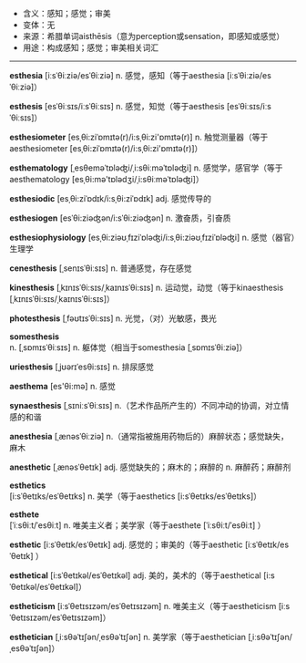 - <span class="definition">含义：感知；感觉；审美</span>
- <span class="definition">变体：无</span>
- <span class="definition">来源：希腊单词aisthēsis（意为perception或sensation，即感知或感觉）</span>
- <span class="definition">用途：构成感知；感觉；审美相关词汇</span>

---

<span class="vocabulary">**esthesia**</span> [iːsˈθiːziə/esˈθiːziə] n. 感觉，感知（等于aesthesia [iːsˈθiːziə/esˈθiːziə]）

<span class="vocabulary">**esthesis**</span> [esˈθiːsɪs/iːsˈθiːsɪs] n. 感觉，知觉（等于aesthesis [esˈθiːsɪs/iːsˈθiːsɪs]）

<span class="vocabulary">**esthesiometer**</span> [esˌθi:ziˈɒmɪtə(r)/i:sˌθi:zi'ɒmɪtə(r)] n. 触觉测量器（等于aesthesiometer [esˌθi:ziˈɒmɪtə(r)/i:sˌθi:zi'ɒmɪtə(r)]）

<span class="vocabulary">**esthematology**</span> [ˌesθeməˈtɒləʤi/ˌi:sθiːməˈtɒləʤi] n. 感觉学，感官学（等于aesthematology [esˌθi:mә'tɒlәdʒi/ˌi:sθiːməˈtɒləʤi]）


<span class="vocabulary">**esthesiodic**</span> [esˌθi:ziˈɒdɪk/i:sˌθi:ziˈɒdɪk] adj. 感觉传导的

<span class="vocabulary">**esthesiogen**</span> [esˈθi:ziəʤən/i:sˈθi:ziəʤən] n. 激奋质，引奋质

<span class="vocabulary">**esthesiophysiology**</span> [esˌθi:ziəʊˌfɪziˈɒləʤi/i:sˌθi:ziəʊˌfɪziˈɒləʤi] n. 感觉（器官）生理学

<span class="vocabulary">**cenesthesis**</span> [ˌsenɪsˈθiːsɪs] n. 普通感觉，存在感觉

<span class="vocabulary">**kinesthesis**</span> [ˌkɪnɪsˈθi:sɪs/ˌkaɪnɪsˈθi:sɪs] n. 运动觉，动觉（等于kinaesthesis [ˌkɪnɪsˈθi:sɪs/ˌkaɪnɪsˈθi:sɪs]）

<span class="vocabulary">**photesthesis**</span> [ˌfəʊtɪsˈθi:sɪs] n. 光觉，（对）光敏感，畏光

<span class="vocabulary">**somesthesis**</span> n. [ˌsɒmɪsˈθiːsɪs] n. 躯体觉（相当于somesthesia [ˌsɒmɪsˈθiːziə]）

<span class="vocabulary">**uriesthesis**</span> [ˌjʊərɪˈesθi:sɪs] n. 排尿感觉

<span class="vocabulary">**aesthema**</span> [es'θi:mә] n. 感觉

<span class="vocabulary">**synaesthesis**</span> [ˌsɪniːsˈθiːsɪs] n.（艺术作品所产生的）不同冲动的协调，对立情感的和谐

<span class="vocabulary">**anesthesia**</span> [ˌænəsˈθiːziə] n.（通常指被施用药物后的）麻醉状态；感觉缺失，麻木

<span class="vocabulary">**anesthetic**</span> [ˌænəsˈθetɪk] adj. 感觉缺失的；麻木的；麻醉的 n. 麻醉药；麻醉剂

<span class="vocabulary">**esthetics**</span> [i:sˈθetɪks/esˈθetɪks] n. 美学（等于aesthetics [i:sˈθetɪks/esˈθetɪks]）

<span class="vocabulary">**esthete**</span> [ˈiːsθiːt/ˈesθiːt] n. 唯美主义者；美学家（等于aesthete [ˈiːsθiːt/ˈesθiːt] ）

<span class="vocabulary">**esthetic**</span> [iːsˈθetɪk/esˈθetɪk] adj. 感觉的；审美的（等于aesthetic [iːsˈθetɪk/esˈθetɪk] ）

<span class="vocabulary">**esthetical**</span> [i:sˈθetɪkəl/esˈθetɪkəl] adj. 美的，美术的（等于aesthetical [i:sˈθetɪkəl/esˈθetɪkəl]）

<span class="vocabulary">**estheticism**</span> [iːsˈθetɪsɪzəm/esˈθetɪsɪzəm] n. 唯美主义（等于aestheticism [iːsˈθetɪsɪzəm/esˈθetɪsɪzəm]）

<span class="vocabulary">**esthetician**</span> [ˌiːsθəˈtɪʃən/ˌesθəˈtɪʃən] n. 美学家（等于aesthetician [ˌiːsθəˈtɪʃən/ˌesθəˈtɪʃən]）
